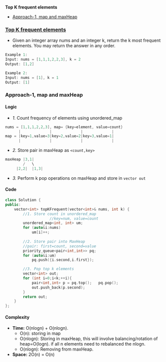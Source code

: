 **Top K frequent elements**
- [Approach-1, map and maxHeap](#a1)

### [Top K frequent elements](https://leetcode.com/problems/top-k-frequent-elements/)
- Given an integer array nums and an integer k, return the k most frequent elements. You may return the answer in any order.
```c
Example 1:
Input: nums = [1,1,1,2,2,3], k = 2
Output: [1,2]

Example 2:
Input: nums = [1], k = 1
Output: [1]
```

<a name=a1></a>
### Approach-1, map and maxHeap
#### Logic
- _1._ Count frequency of elements using unordered_map
```c
nums = [1,1,1,2,2,3], map= {key=element, value=count}
      |             |             |             |
map = |key=1,value=3|key=2,value=2|key=3,value=1|
      |             |             |             |
```
- _2._ Store pair in maxHeap as `<count,key>`
```c
maxHeap |3,1|
        /   \
     |2,2|  |1,3|   
```
- _3._ Perform k pop operations on maxHeap and store in `vector out`

#### Code
```cpp
class Solution {
public:
    vector<int> topKFrequent(vector<int>& nums, int k) {
        //1. Store count in unordered_map
                    //key=num, value=count
        unordered_map<int, int> um;
        for (auto&i:nums)
            um[i]++;
        
        //2. Store pair into MaxHeap
        //pair: first=count, second=value
        priority_queue<pair<int,int>> pq;
        for (auto&i:um)
            pq.push({i.second,i.first});

        //3. Pop top k elements
        vector<int> out;
        for (int i=0;i<k;++i){
            pair<int,int> p = pq.top();   pq.pop();
            out.push_back(p.second);
        }
        return out;
    }
};
```
#### Complexity
- **Time:** O(nlogn) + O(nlogn). 
  - O(n): storing in map
  - O(nlogn): Storing in maxHeap, this will involve balancing/rotation of heap=O(logn). if all n elements need to rebalanced the nlogn.
  - O(nlogn): Removing from maxHeap.
- **Space:** 2O(n) = O(n)
